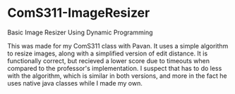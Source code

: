 # ComS311-ImageResizer
Basic Image Resizer Using Dynamic Programming

This was made for my ComS311 class with Pavan. It uses a simple algorithm to resize images, along with a simplified version of edit distance. It is functionally correct, but recieved a lower score due to timeouts when compared to the professor's implementation. I suspect that has to do less with the algorithm, which is similar in both versions, and more in the fact he uses native java classes while I made my own. 
